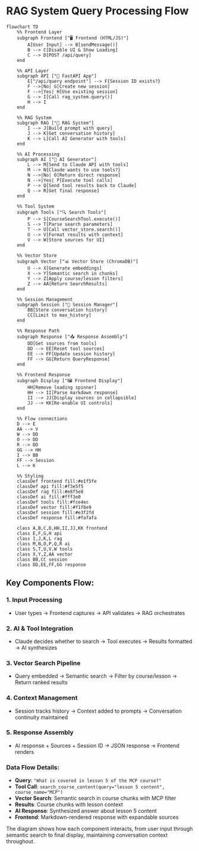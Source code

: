# RAG System Query Processing Flow

```mermaid
flowchart TD
    %% Frontend Layer
    subgraph Frontend ["🖥️ Frontend (HTML/JS)"]
        A[User Input] --> B[sendMessage()]
        B --> C[Disable UI & Show Loading]
        C --> D[POST /api/query]
    end

    %% API Layer
    subgraph API ["🔌 FastAPI App"]
        E["/api/query endpoint"] --> F{Session ID exists?}
        F -->|No| G[Create new session]
        F -->|Yes| H[Use existing session]
        G --> I[Call rag_system.query()]
        H --> I
    end

    %% RAG System
    subgraph RAG ["🧠 RAG System"]
        I --> J[Build prompt with query]
        J --> K[Get conversation history]
        K --> L[Call AI Generator with tools]
    end

    %% AI Processing
    subgraph AI ["🤖 AI Generator"]
        L --> M[Send to Claude API with tools]
        M --> N{Claude wants to use tools?}
        N -->|No| O[Return direct response]
        N -->|Yes| P[Execute tool calls]
        P --> Q[Send tool results back to Claude]
        Q --> R[Get final response]
    end

    %% Tool System
    subgraph Tools ["🔍 Search Tools"]
        P --> S[CourseSearchTool.execute()]
        S --> T[Parse search parameters]
        T --> U[Call vector_store.search()]
        U --> V[Format results with context]
        V --> W[Store sources for UI]
    end

    %% Vector Store
    subgraph Vector ["📊 Vector Store (ChromaDB)"]
        U --> X[Generate embeddings]
        X --> Y[Semantic search in chunks]
        Y --> Z[Apply course/lesson filters]
        Z --> AA[Return SearchResults]
    end

    %% Session Management
    subgraph Session ["💾 Session Manager"]
        BB[Store conversation history]
        CC[Limit to max_history]
    end

    %% Response Path
    subgraph Response ["📤 Response Assembly"]
        DD[Get sources from tools]
        DD --> EE[Reset tool sources]
        EE --> FF[Update session history]
        FF --> GG[Return QueryResponse]
    end

    %% Frontend Response
    subgraph Display ["🖼️ Frontend Display"]
        HH[Remove loading spinner]
        HH --> II[Parse markdown response]
        II --> JJ[Display sources in collapsible]
        JJ --> KK[Re-enable UI controls]
    end

    %% Flow connections
    D --> E
    AA --> V
    W --> DD
    O --> DD
    R --> DD
    GG --> HH
    I --> BB
    FF --> Session
    L --> K

    %% Styling
    classDef frontend fill:#e1f5fe
    classDef api fill:#f3e5f5
    classDef rag fill:#e8f5e8
    classDef ai fill:#fff3e0
    classDef tools fill:#fce4ec
    classDef vector fill:#f1f8e9
    classDef session fill:#e3f2fd
    classDef response fill:#fafafa

    class A,B,C,D,HH,II,JJ,KK frontend
    class E,F,G,H api
    class I,J,K,L rag
    class M,N,O,P,Q,R ai
    class S,T,U,V,W tools
    class X,Y,Z,AA vector
    class BB,CC session
    class DD,EE,FF,GG response
```

## Key Components Flow:

### 1. **Input Processing** 
- User types → Frontend captures → API validates → RAG orchestrates

### 2. **AI & Tool Integration**
- Claude decides whether to search → Tool executes → Results formatted → AI synthesizes

### 3. **Vector Search Pipeline**
- Query embedded → Semantic search → Filter by course/lesson → Return ranked results

### 4. **Context Management**
- Session tracks history → Context added to prompts → Conversation continuity maintained

### 5. **Response Assembly**
- AI response + Sources + Session ID → JSON response → Frontend renders

### Data Flow Details:

- **Query**: `"What is covered in lesson 5 of the MCP course?"`
- **Tool Call**: `search_course_content(query="lesson 5 content", course_name="MCP")`
- **Vector Search**: Semantic search in course chunks with MCP filter
- **Results**: Course chunks with lesson context
- **AI Response**: Synthesized answer about lesson 5 content
- **Frontend**: Markdown-rendered response with expandable sources

The diagram shows how each component interacts, from user input through semantic search to final display, maintaining conversation context throughout.